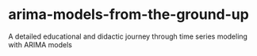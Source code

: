 # arima-models-from-the-ground-up
A detailed educational and didactic journey through time series modeling with ARIMA models
